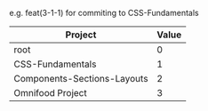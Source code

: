 e.g. feat(3-1-1) for commiting to CSS-Fundamentals

| Project                     | Value |
| --------------------------- | ----- |
| root                        | 0     |
| CSS-Fundamentals            | 1     |
| Components-Sections-Layouts | 2     |
| Omnifood Project            | 3     |
